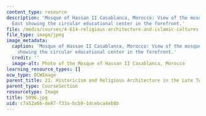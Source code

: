 ```yaml
---
content_type: resource
description: 'Mosque of Hassan II Casablanca, Morocco: View of the mosque from the
  East showing the circular educational center in the forefront.'
file: /media/courses/4-614-religious-architecture-and-islamic-cultures-fall-2002/c7a52a66de87f33abcb91dcebca4eb8b_5096.jpg
file_type: image/jpeg
image_metadata:
  caption: 'Mosque of Hassan II Casablanca, Morocco: View of the mosque from the East
    showing the circular educational center in the forefront.'
  credit: ''
  image-alt: Photo of the Mosque of Hassan II Casablanca, Morocco
learning_resource_types: []
ocw_type: OCWImage
parent_title: 21. Historicism and Religious Architecture in the Late Twentieth Century
parent_type: CourseSection
resourcetype: Image
title: 5096.jpg
uid: c7a52a66-de87-f33a-bcb9-1dcebca4eb8b
---
```

